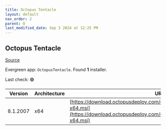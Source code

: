 ```yaml
---
title: Octopus Tentacle
layout: default
nav_order: 2
parent: O
last_modified_date: Sep 3 2024 at 12:25 PM
---
```


## Octopus Tentacle

[Source](https://octopus.com/)

Evergreen app: `OctopusTentacle`. Found **1** installer.

Last check: 🟢

| Version  | Architecture | URI                                                                                                                                                          |
| -------- | ------------ | ------------------------------------------------------------------------------------------------------------------------------------------------------------ |
| 8.1.2007 | x64          | [https://download.octopusdeploy.com/octopus/Octopus.Tentacle.8.1.2007-x64.msi](https://download.octopusdeploy.com/octopus/Octopus.Tentacle.8.1.2007-x64.msi) |
